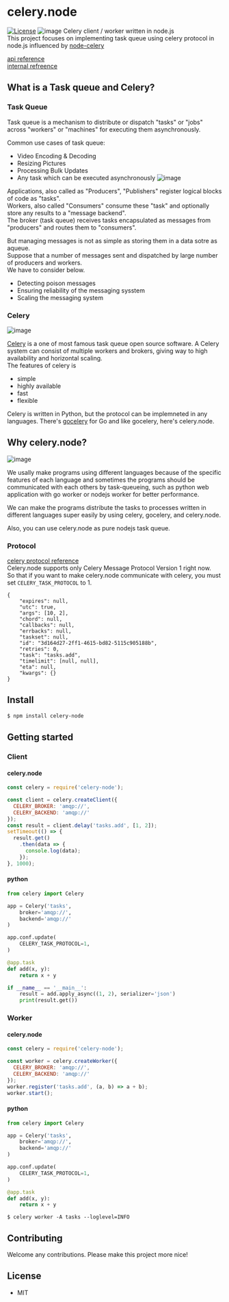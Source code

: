 # celery.node
[![License](https://img.shields.io/badge/license-MIT-blue.svg)](https://github.com/actumn/celery.node/blob/master/LICENSE)
![image](./docs/images/logo.png)
Celery client / worker written in node.js  
This project focuses on implementing task queue using celery protocol in node.js influenced by [node-celery](https://github.com/mher/node-celery)

[api reference](https://actumn.github.io/celery.node/docs/api)  
[internal refreence](https://actumn.github.io/celery.node/docs/internal)  
  
## What is a Task queue and Celery?
### Task Queue
Task queue is a mechanism to distribute or dispatch "tasks" or "jobs" across "workers" or "machines" for executing them asynchronously.
  
Common use cases of task queue:
- Video Encoding & Decoding
- Resizing Pictures
- Processing Bulk Updates
- Any task which can be executed asynchronously
 ![image](./docs/images/task-queue-introduction.png)
  
Applications, also called as "Producers", "Publishers" register logical blocks of code as "tasks".  
Workers, also called "Consumers" consume these "task" and optionally store any results to a "message backend".  
The broker (task queue) receives tasks encapsulated as messages from "producers" and routes them to "consumers".

But managing messages is not as simple as storing them in a data sotre as aqueue.  
Suppose that a number of messages sent and dispatched by large number of producers and workers.  
We have to consider below.
- Detecting poison messages
- Ensuring reliability of the messaging sysstem
- Scaling the messaging system

### Celery
![image](https://camo.githubusercontent.com/2fd54823d96e135d6ac0ad3a1540af596b98de19/687474703a2f2f646f63732e63656c65727970726f6a6563742e6f72672f656e2f6c61746573742f5f696d616765732f63656c6572792d62616e6e65722d736d616c6c2e706e67)
  
[Celery](https://github.com/celery/celery) is a one of most famous task queue open source software. A Celery system can consist of multiple workers and brokers, giving way to high availability and horizontal scaling.    
The features of celery is 
- simple
- highly available
- fast
- flexible

Celery is written in Python, but the protocol can be implemneted in any languages. There's [gocelery](https://github.com/gocelery/gocelery) for Go and like gocelery, here's celery.node.

## Why celery.node?
![image](./docs/images/celery.node-concept-image.png)
  
We usally make programs using different languages because of the specific features of each language and sometimes the programs should be communicated with each others by task-queueing, such as python web application with go worker or nodejs worker for better performance.  
  
We can make the programs distribute the tasks to processes written in different languages super easily by using celery, gocelery, and celery.node.
  
Also, you can use celery.node as pure nodejs task queue.

### Protocol
 [celery protocol reference](https://docs.celeryproject.org/en/latest/internals/protocol.html)  
Celery.node supports only Celery Message Protocol Version 1 right now.  
So that if you want to make celery.node communicate with celery, you must set `CELERY_TASK_PROTOCOL` to 1.
```
{
    "expires": null,
    "utc": true,
    "args": [10, 2],
    "chord": null,
    "callbacks": null,
    "errbacks": null,
    "taskset": null,
    "id": "3d164d27-2ff1-4615-bd82-5115c905188b",
    "retries": 0,
    "task": "tasks.add",
    "timelimit": [null, null],
    "eta": null,
    "kwargs": {}
}
```
## Install
```sh
$ npm install celery-node
```
## Getting started
### Client
#### celery.node
```javascript
const celery = require('celery-node');

const client = celery.createClient({
  CELERY_BROKER: 'amqp://',
  CELERY_BACKEND: 'amqp://'
});
const result = client.delay('tasks.add', [1, 2]);
setTimeout(() => {
  result.get()
    .then(data => {
      console.log(data);
    });
}, 1000);
```
#### python
```python
from celery import Celery

app = Celery('tasks',
    broker='amqp://',
    backend='amqp://'
)

app.conf.update(
    CELERY_TASK_PROTOCOL=1,
)

@app.task
def add(x, y):
    return x + y

if __name__ == '__main__':
    result = add.apply_async((1, 2), serializer='json')
    print(result.get())
```
### Worker
#### celery.node
```javascript
const celery = require('celery-node');

const worker = celery.createWorker({
  CELERY_BROKER: 'amqp://',
  CELERY_BACKEND: 'amqp://'
});
worker.register('tasks.add', (a, b) => a + b);
worker.start();
```
#### python
```python
from celery import Celery

app = Celery('tasks',
    broker='amqp://',
    backend='amqp://'
)

app.conf.update(
    CELERY_TASK_PROTOCOL=1,
)

@app.task
def add(x, y):
    return x + y
```
```shellscript
$ celery worker -A tasks --loglevel=INFO
```

## Contributing
Welcome any contributions. Please make this project more nice!
## License
- MIT
